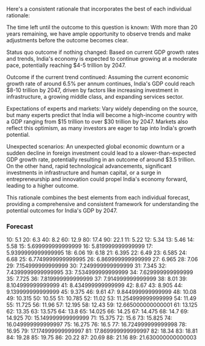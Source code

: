 Here's a consistent rationale that incorporates the best of each individual rationale:

The time left until the outcome to this question is known: With more than 20 years remaining, we have ample opportunity to observe trends and make adjustments before the outcome becomes clear.

Status quo outcome if nothing changed: Based on current GDP growth rates and trends, India's economy is expected to continue growing at a moderate pace, potentially reaching $4-5 trillion by 2047.

Outcome if the current trend continued: Assuming the current economic growth rate of around 6.5% per annum continues, India's GDP could reach $8-10 trillion by 2047, driven by factors like increasing investment in infrastructure, a growing middle class, and expanding services sector.

Expectations of experts and markets: Vary widely depending on the source, but many experts predict that India will become a high-income country with a GDP ranging from $15 trillion to over $30 trillion by 2047. Markets also reflect this optimism, as many investors are eager to tap into India's growth potential.

Unexpected scenarios: An unexpected global economic downturn or a sudden decline in foreign investment could lead to a slower-than-expected GDP growth rate, potentially resulting in an outcome of around $3.5 trillion. On the other hand, rapid technological advancements, significant investments in infrastructure and human capital, or a surge in entrepreneurship and innovation could propel India's economy forward, leading to a higher outcome.

This rationale combines the best elements from each individual forecast, providing a comprehensive and consistent framework for understanding the potential outcomes for India's GDP by 2047.

### Forecast

10: 5.1
20: 6.3
40: 8.2
60: 12.9
80: 17.4
90: 22.1
11: 5.22
12: 5.34
13: 5.46
14: 5.58
15: 5.699999999999999
16: 5.819999999999999
17: 5.9399999999999995
18: 6.06
19: 6.18
21: 6.395
22: 6.49
23: 6.585
24: 6.68
25: 6.7749999999999995
26: 6.869999999999999
27: 6.965
28: 7.06
29: 7.154999999999999
30: 7.249999999999999
31: 7.345
32: 7.4399999999999995
33: 7.534999999999999
34: 7.629999999999999
35: 7.725
36: 7.819999999999999
37: 7.914999999999999
38: 8.01
39: 8.104999999999999
41: 8.434999999999999
42: 8.67
43: 8.905
44: 9.139999999999999
45: 9.375
46: 9.61
47: 9.844999999999999
48: 10.08
49: 10.315
50: 10.55
51: 10.785
52: 11.02
53: 11.254999999999999
54: 11.49
55: 11.725
56: 11.96
57: 12.195
58: 12.43
59: 12.665000000000001
61: 13.125
62: 13.35
63: 13.575
64: 13.8
65: 14.025
66: 14.25
67: 14.475
68: 14.7
69: 14.925
70: 15.149999999999999
71: 15.375
72: 15.6
73: 15.825
74: 16.049999999999997
75: 16.275
76: 16.5
77: 16.724999999999998
78: 16.95
79: 17.174999999999997
81: 17.869999999999997
82: 18.34
83: 18.81
84: 19.28
85: 19.75
86: 20.22
87: 20.69
88: 21.16
89: 21.630000000000003